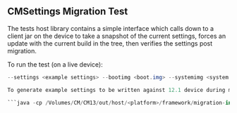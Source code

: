 ## CMSettings Migration Test
The tests host library contains a simple interface which calls down to a client jar on the device
to take a snapshot of the current settings, forces an update with the current build in the tree,
then verifies the settings post migration.

To run the test (on a live device):

  ``` java -cp /Volumes/CM/CM13/out/host/darwin-x86/framework/migration-interface.jar MigrationTest \
  --settings <example settings> --bootimg <boot.img> --systemimg <system.img> ```

To generate example settings to be written against 12.1 device during migration:

  ```java -cp /Volumes/CM/CM13/out/host/<platform>/framework/migration-interface.jar GenerateExampleSettings <output file path> ```
